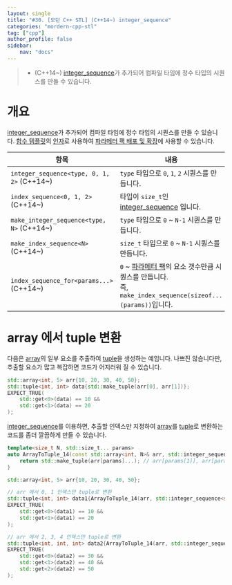 ```yaml
---
layout: single
title: "#30. [모던 C++ STL] (C++14~) integer_sequence"
categories: "mordern-cpp-stl"
tag: ["cpp"]
author_profile: false
sidebar: 
    nav: "docs"
---
```


> * (C++14~) [integer_sequence](https://tango1202.github.io/mordern-cpp-stl/mordern-cpp-stl-integer_sequence/)가 추가되어 컴파일 타임에 정수 타입의 시퀀스를 만들 수 있습니다.

# 개요

[integer_sequence](https://tango1202.github.io/mordern-cpp-stl/mordern-cpp-stl-integer_sequence/)가 추가되어 컴파일 타임에 정수 타입의 시퀀스를 만들 수 있습니다. [함수 템플릿](https://tango1202.github.io/classic-cpp-stl/classic-cpp-stl-template/#%ED%95%A8%EC%88%98-%ED%85%9C%ED%94%8C%EB%A6%BF)의 [인자](https://tango1202.github.io/classic-cpp-guide/classic-cpp-guide-function/#%EC%9D%B8%EC%9E%90%EB%A7%A4%EA%B0%9C%EB%B3%80%EC%88%98-parameter)로 사용하여 [파라메터 팩 배포 및 확장](https://tango1202.github.io/mordern-cpp/mordern-cpp-variadic-template/#%ED%8C%8C%EB%9D%BC%EB%A9%94%ED%84%B0-%ED%8C%A9-%EB%B0%B0%ED%8F%AC-%EB%B0%8F-%ED%99%95%EC%9E%A5)에 사용할 수 있습니다.

|항목|내용|
|--|--|
|`integer_sequence<type, 0, 1, 2>` (C++14~)|`type` 타입으로 `0`, `1`, `2` 시퀀스를 만듭니다.|
|`index_sequence<0, 1, 2>` (C++14~)|타입이 `size_t`인 [integer_sequence](https://tango1202.github.io/mordern-cpp-stl/) 입니다.|
|`make_integer_sequence<type, N>` (C++14~)|`type` 타입으로 `0` ~ `N-1` 시퀀스를 만듭니다.|
|`make_index_sequence<N>` (C++14~)|`size_t` 타입으로 `0` ~ `N-1` 시퀀스를 만듭니다.|
|`index_sequence_for<params...>` (C++14~)|`0` ~ [파라메터 팩](https://tango1202.github.io/mordern-cpp/mordern-cpp-variadic-template/#%ED%8C%8C%EB%9D%BC%EB%A9%94%ED%84%B0-%ED%8C%A9-%EB%B0%B0%ED%8F%AC-%EB%B0%8F-%ED%99%95%EC%9E%A5)의 요소 갯수만큼 시퀀스를 만듭니다.<br/>즉, `make_index_sequence(sizeof...(params))`입니다.|

# array 에서 tuple 변환

다음은 [array](https://tango1202.github.io/mordern-cpp-stl/mordern-cpp-stl-array/)의 일부 요소를 추출하여 [tuple](https://tango1202.github.io/mordern-cpp-stl/mordern-cpp-stl-tuple/)을 생성하는 예입니다. 나쁘진 않습니다만, 추출할 요소가 많고 복잡하면 코드가 어지러워 질 수 있습니다.

```cpp
std::array<int, 5> arr{10, 20, 30, 40, 50};
std::tuple<int, int> data{std::make_tuple(arr[0], arr[1])};
EXPECT_TRUE(
    std::get<0>(data) == 10 &&
    std::get<1>(data) == 20 
); 
```

[integer_sequence](https://tango1202.github.io/mordern-cpp-stl/)를 이용하면, 추출할 인덱스만 지정하여 [array](https://tango1202.github.io/mordern-cpp-stl/mordern-cpp-stl-array/)를 [tuple](https://tango1202.github.io/mordern-cpp-stl/mordern-cpp-stl-tuple/)로 변환하는 코드를 좀더 깔끔하게 만들 수 있습니다.

```cpp
template<size_t N, std::size_t... params>
auto ArrayToTuple_14(const std::array<int, N>& arr, std::integer_sequence<size_t, params...>) {
    return std::make_tuple(arr[params]...); // arr[params[1]], arr[params[2]], arr[params[3]] 등으로 전개됨 
}

std::array<int, 5> arr{10, 20, 30, 40, 50};    

// arr 에서 0, 1 인덱스만 tuple로 변환
std::tuple<int, int> data1{ArrayToTuple_14(arr, std::integer_sequence<size_t, 0, 1>{})};
EXPECT_TRUE(
    std::get<0>(data1) == 10 &&
    std::get<1>(data1) == 20 
); 

// arr 에서 2, 3, 4 인덱스만 tuple로 변환
std::tuple<int, int, int> data2{ArrayToTuple_14(arr, std::integer_sequence<size_t, 2, 3, 4>{})};
EXPECT_TRUE(
    std::get<0>(data2) == 30 &&
    std::get<1>(data2) == 40 &&
    std::get<2>(data2) == 50 
); 
```
